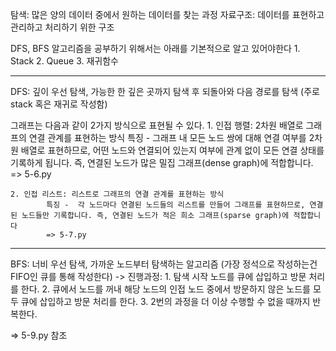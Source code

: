 탐색: 많은 양의 데이터 중에서 원하는 데이터를 찾는 과정
자료구조: 데이터를 표현하고 관리하고 처리하기 위한 구조

DFS, BFS 알고리즘을 공부하기 위해서는 아래를 기본적으로 알고 있어야한다
    1. Stack
    2. Queue
    3. 재귀함수

----------------------------------------------------------------

DFS: 깊이 우선 탐색, 가능한 한 깊은 곳까지 탐색 후 되돌아와 다음 경로를 탐색 (주로 stack 혹은 재귀로 작성함)

그래프는 다음과 같이 2가지 방식으로 표현될 수 있다.
    1. 인접 행렬: 2차원 배열로 그래프의 연결 관계를 표현하는 방식
            특징 - 그래프 내 모든 노드 쌍에 대해 연결 여부를 2차원 배열로 표현하므로, 어떤 노드와 연결되어 있는지 여부에 관계 없이 모든 연결 상태를 기록하게 됩니다. 즉, 연결된 노드가 많은 밀집 그래프(dense graph)에 적합합니다.
            => 5-6.py

    2. 인접 리스트: 리스트로 그래프의 연결 관계를 표현하는 방식
            특징 -  각 노드마다 연결된 노드들의 리스트를 만들어 그래프를 표현하므로, 연결된 노드들만 기록합니다. 즉, 연결된 노드가 적은 희소 그래프(sparse graph)에 적합합니다
            => 5-7.py
----------------------------------------------------------------

BFS: 너비 우선 탐색, 가까운 노드부터 탐색하는 알고리즘 (가장 정석으로 작성하는건 FIFO인 큐를 통해 작성한다)
    -> 진행과정:
            1. 탐색 시작 노드를 큐에 삽입하고 방문 처리를 한다.
            2. 큐에서 노드를 꺼내 해당 노드의 인접 노드 중에서 방문하지 않은 노드를 모두 큐에 삽입하고 방문 처리를 한다.
            3. 2번의 과정을 더 이상 수행할 수 없을 때까지 반복한다.

=> 5-9.py 참조